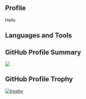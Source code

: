 ## Profile

Hello

## Languages and Tools


## GitHub Profile Summary

![](https://github-profile-summary-cards.vercel.app/api/cards/profile-details?username=hiratsuka-r&theme=vue)

<!--
<a href="#">
  <img align="center" src="https://github-readme-stats.vercel.app/api?username=hiratsuka-r&count_private=true&layout=compact&theme=merko" />
</a>
<a href="#">
  <img align="center" src="https://github-readme-stats.vercel.app/api/top-langs/?username=hiratsuka-r&theme=merko" />
</a>
-->

## GitHub Profile Trophy
[![trophy](https://github-profile-trophy.vercel.app/?username=hiratsuka-r&theme=onedark&rank=SSS,SS,S,AAA,AA,A,B,SECRET)](https://github.com/ryo-ma/github-profile-trophy)
